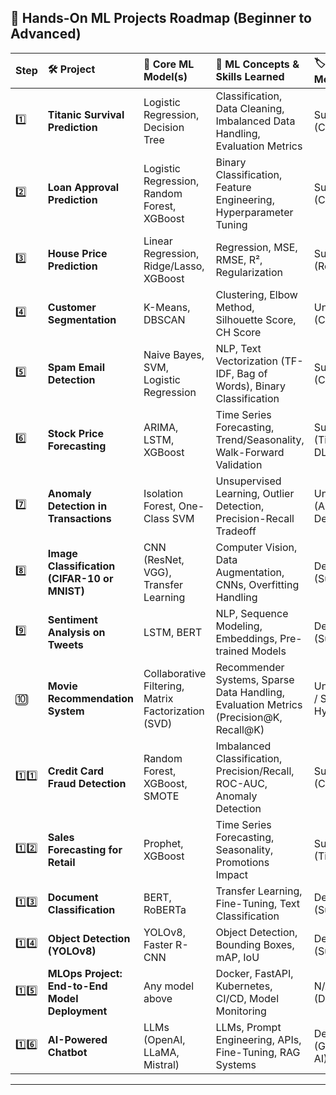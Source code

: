 ## 🚀 **Hands-On ML Projects Roadmap (Beginner to Advanced)**

| Step   | 🛠️ Project                                    | 🧠 Core ML Model(s)                                 | 🎯 ML Concepts & Skills Learned                                                         | 🏷️ Type of Model                |
| :----- | :--------------------------------------------- | :-------------------------------------------------- | :-------------------------------------------------------------------------------------- | :------------------------------- |
| 1️⃣    | **Titanic Survival Prediction**                | Logistic Regression, Decision Tree                  | Classification, Data Cleaning, Imbalanced Data Handling, Evaluation Metrics             | Supervised (Classification)      |
| 2️⃣    | **Loan Approval Prediction**                   | Logistic Regression, Random Forest, XGBoost         | Binary Classification, Feature Engineering, Hyperparameter Tuning                       | Supervised (Classification)      |
| 3️⃣    | **House Price Prediction**                     | Linear Regression, Ridge/Lasso, XGBoost             | Regression, MSE, RMSE, R², Regularization                                               | Supervised (Regression)          |
| 4️⃣    | **Customer Segmentation**                      | K-Means, DBSCAN                                     | Clustering, Elbow Method, Silhouette Score, CH Score                                    | Unsupervised (Clustering)        |
| 5️⃣    | **Spam Email Detection**                       | Naive Bayes, SVM, Logistic Regression               | NLP, Text Vectorization (TF-IDF, Bag of Words), Binary Classification                   | Supervised (Classification)      |
| 6️⃣    | **Stock Price Forecasting**                    | ARIMA, LSTM, XGBoost                                | Time Series Forecasting, Trend/Seasonality, Walk-Forward Validation                     | Supervised (Time Series / DL)    |
| 7️⃣    | **Anomaly Detection in Transactions**          | Isolation Forest, One-Class SVM                     | Unsupervised Learning, Outlier Detection, Precision-Recall Tradeoff                     | Unsupervised (Anomaly Detection) |
| 8️⃣    | **Image Classification (CIFAR-10 or MNIST)**   | CNN (ResNet, VGG), Transfer Learning                | Computer Vision, Data Augmentation, CNNs, Overfitting Handling                          | Deep Learning (Supervised)       |
| 9️⃣    | **Sentiment Analysis on Tweets**               | LSTM, BERT                                          | NLP, Sequence Modeling, Embeddings, Pre-trained Models                                  | Deep Learning (Supervised)       |
| 🔟     | **Movie Recommendation System**                | Collaborative Filtering, Matrix Factorization (SVD) | Recommender Systems, Sparse Data Handling, Evaluation Metrics (Precision\@K, Recall\@K) | Unsupervised / Supervised Hybrid |
| 1️⃣1️⃣ | **Credit Card Fraud Detection**                | Random Forest, XGBoost, SMOTE                       | Imbalanced Classification, Precision/Recall, ROC-AUC, Anomaly Detection                 | Supervised (Classification)      |
| 1️⃣2️⃣ | **Sales Forecasting for Retail**               | Prophet, XGBoost                                    | Time Series Forecasting, Seasonality, Promotions Impact                                 | Supervised (Time Series)         |
| 1️⃣3️⃣ | **Document Classification**                    | BERT, RoBERTa                                       | Transfer Learning, Fine-Tuning, Text Classification                                     | Deep Learning (Supervised)       |
| 1️⃣4️⃣ | **Object Detection (YOLOv8)**                  | YOLOv8, Faster R-CNN                                | Object Detection, Bounding Boxes, mAP, IoU                                              | Deep Learning (Supervised)       |
| 1️⃣5️⃣ | **MLOps Project: End-to-End Model Deployment** | Any model above                                     | Docker, FastAPI, Kubernetes, CI/CD, Model Monitoring                                    | N/A (Deployment)                 |
| 1️⃣6️⃣ | **AI-Powered Chatbot**                         | LLMs (OpenAI, LLaMA, Mistral)                       | LLMs, Prompt Engineering, APIs, Fine-Tuning, RAG Systems                                | Deep Learning (Generative AI)    |

---
